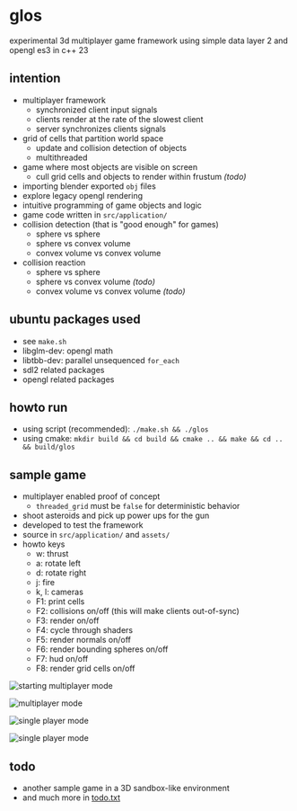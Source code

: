 # glos

experimental 3d multiplayer game framework using simple data layer 2 and opengl es3 in c++ 23

## intention
* multiplayer framework
  - synchronized client input signals
  - clients render at the rate of the slowest client
  - server synchronizes clients signals
* grid of cells that partition world space
  - update and collision detection of objects
  - multithreaded
* game where most objects are visible on screen
  - cull grid cells and objects to render within frustum _(todo)_
* importing blender exported `obj` files
* explore legacy opengl rendering
* intuitive programming of game objects and logic
* game code written in `src/application/`
* collision detection (that is "good enough" for games)
  - sphere vs sphere
  - sphere vs convex volume
  - convex volume vs convex volume
* collision reaction
  - sphere vs sphere
  - sphere vs convex volume _(todo)_
  - convex volume vs convex volume _(todo)_

## ubuntu packages used
* see `make.sh`
* libglm-dev: opengl math
* libtbb-dev: parallel unsequenced `for_each`
* sdl2 related packages
* opengl related packages

## howto run
* using script (recommended): `./make.sh && ./glos`
* using cmake: `mkdir build && cd build && cmake .. && make && cd .. && build/glos`

## sample game
* multiplayer enabled proof of concept
  - `threaded_grid` must be `false` for deterministic behavior
* shoot asteroids and pick up power ups for the gun
* developed to test the framework
* source in `src/application/` and `assets/`
* howto keys
  - w: thrust
  - a: rotate left
  - d: rotate right
  - j: fire
  - k, l: cameras
  - F1: print cells
  - F2: collisions on/off (this will make clients out-of-sync)
  - F3: render on/off
  - F4: cycle through shaders
  - F5: render normals on/off
  - F6: render bounding spheres on/off
  - F7: hud on/off
  - F8: render grid cells on/off

![starting multiplayer mode](https://github.com/calint/glos/assets/1920811/ed27167b-525e-4696-8a0c-2cb2fb52ec14)

![multiplayer mode](https://github.com/calint/glos/assets/1920811/697dbe55-b3b0-41ef-8bfa-ab67666291c8)

![single player mode](https://github.com/calint/glos/assets/1920811/96a27e30-d180-4f6b-930c-cf49b2c09d98)

![single player mode](https://github.com/calint/glos/assets/1920811/e39000d0-8bc9-4070-9454-46bb5ae6e4ab)

## todo
* another sample game in a 3D sandbox-like environment
* and much more in [todo.txt](https://github.com/calint/glos/blob/master/notes/todo.txt)
